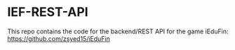 # IEF-REST-API
This repo contains the code for the backend/REST API for the game iEduFin: https://github.com/zsyed15/iEduFin

